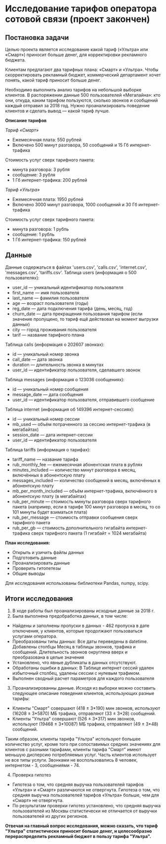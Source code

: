 # Исследование тарифов оператора сотовой связи (проект закончен)

## Постановка задачи 

Целью проекта является исследование какой тариф («Ультра» или «Смарт») приносит больше денег, для корректировки рекламного бюджета.

Клиентам предлагают два тарифных плана: «Смарт» и «Ультра». Чтобы скорректировать рекламный бюджет, коммерческий департамент хочет понять, какой тариф приносит больше денег.

Необходимо выполнить анализ тарифов на небольшой выборке клиентов. В распоряжении данные 500 пользователей «Мегалайна»: кто они, откуда, каким тарифом пользуются, сколько звонков и сообщений каждый отправил за 2018 год. Нужно проанализировать поведение клиентов и сделать вывод — какой тариф лучше.

**Описание тарифов**

*Тариф «Смарт»*
- Ежемесячная плата: 550 рублей
- Включено 500 минут разговора, 50 сообщений и 15 Гб интернет-трафика

Стоимость услуг сверх тарифного пакета:
- минута разговора: 3 рубля
- сообщение: 3 рубля
- 1 Гб интернет-трафика: 200 рублей

*Тариф «Ультра»*
- Ежемесячная плата: 1950 рублей
- Включено 3000 минут разговора, 1000 сообщений и 30 Гб интернет-трафика

Стоимость услуг сверх тарифного пакета:
- минута разговора: 1 рубль
- сообщение: 1 рубль
- 1 Гб интернет-трафика: 150 рублей
## Данные
Данные содержаться в файлах 'users.csv', 'calls.csv', 'internet.csv', 'messages.csv', 'tariffs.csv'.
Таблица users (информация о 500 пользователях):
- user_id — уникальный идентификатор пользователя
- first_name — имя пользователя
- last_name — фамилия пользователя
- age — возраст пользователя (годы)
- reg_date — дата подключения тарифа (день, месяц, год)
- churn_date — дата прекращения пользования тарифом (если значение пропущено, то тариф ещё действовал на момент выгрузки данных)
- city — город проживания пользователя
- tarif — название тарифного плана

Таблица calls (информация о 202607 звонках):
- id — уникальный номер звонка
- call_date — дата звонка
- duration — длительность звонка в минутах
- user_id — идентификатор пользователя, сделавшего звонок

Таблица messages (информация о 123036 сообщениях):
- id — уникальный номер сообщения
- message_date — дата сообщения
- user_id — идентификатор пользователя, отправившего сообщение

Таблица internet (информация об 149396 интернет-сессиях):
- id — уникальный номер сессии
- mb_used — объём потраченного за сессию интернет-трафика (в мегабайтах)
- session_date — дата интернет-сессии
- user_id — идентификатор пользователя

Таблица tariffs (информация о тарифах):
- tariff_name — название тарифа
- rub_monthly_fee — ежемесячная абонентская плата в рублях
- minutes_included — количество минут разговора в месяц, включённых в абонентскую плату
- messages_included — количество сообщений в месяц, включённых в абонентскую плату
- mb_per_month_included — объём интернет-трафика, включённого в абонентскую плату (в мегабайтах)
- rub_per_minute — стоимость минуты разговора сверх тарифного пакета (например, если в тарифе 100 минут разговора в месяц, то со 101 минуты будет взиматься плата)
- rub_per_message — стоимость отправки сообщения сверх тарифного пакета
- rub_per_gb — стоимость дополнительного гигабайта интернет-трафика сверх тарифного пакета (1 гигабайт = 1024 мегабайта)

<b> План исследования:</b>
- Открыть и узичить файлы данных
- Подготовить данные
- Проанализировать данные
- Проверить гитопетезы 
- Общие выводы

Для исследования использованы библиотеки Pandas, numpy, scipy.

## Итоги исследования 

1. В ходе работы был проанализированы исходные данные за 2018 г.
2. Была выполнена предобработка данных, в том числе:
- Найдены и заполнены пропуски в данных - 462 пропуска в дате отключения, у клиентов, которые продолжают пользоваться услугами оператора.
- Преобразованы типы данных: Все даты переведены в datetime. Добавлены столбцы Месяц в таблицы звонков, трафика и сообщений. Длительность звонков округлена вверх и преобразована в целые значения
- Установлено, что явные дубликаты в данных отсутствуют.
- Обработаны ошибки в данных: В Таблице интернет сессий удален избыточный столбец, удалены сессии с нулевым трафиком. 
- Выполнен сводный расчет параметров для каждого пользователя

3. Проанализированны данные. Исходя из выборки можно составить следующее описание поведения клиентов, использующих разные тарифы: 
- Клиенты "Смарт" совершают (418 ± 3\*190) мин звонков, 
используют (16208 ± 3\*5870) МБ трафика, 
отправляют (33 ± 3\*28) сообщений.
- Клиенты "Ультра" совершают (526 ± 3\*317) мин звонков, 
используют (19468 ± 3\*10087) МБ трафика, 
отправляют (49 ± 3\*48) сообщений.

Таким образом, клиенты тарифа "Ультра" используют большее количество услуг, кроме того при сопоставимых средних значениях для клиентов с разными тарифами, клиенты тарифа "Смарт" имеют меньшую дисперсию потребляемых услуг. Часть клиентов использует не все типы услуги. Звонками не воспользовались 8 человек, интернетом - 3, сообщениями - 74.

4. Проверка гипотез
- Гипотеза о том, что средняя выручка пользователей тарифов «Ультра» и «Смарт» различаются не отвергнута. Гипотеза о том, что средняя выручка пользователей тарифов «Ультра» больше, чем для «Смарт» не отвергнута.
- По результатам проверки гипотез установлено, что средняя выручка пользователей из Москвы статистически не отличается от выручки пользователей из других регионов.

**Отвечая на главный вопрос исследования, можно сказать, что тариф "Ультра" статистически приносит больше денег, и целесообразно перераспределить рекламный бюджет в пользу тарифа "Ультра".**

